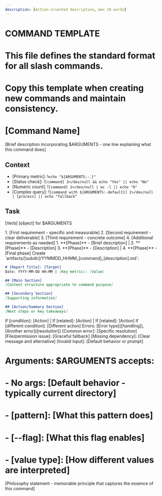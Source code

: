 ```yaml
---
description: [Action-oriented description, max 10 words]
---
```


# COMMAND TEMPLATE
# This file defines the standard format for all slash commands.
# Copy this template when creating new commands and maintain consistency.

# [Command Name]

[Brief description incorporating $ARGUMENTS - one line explaining what this command does]

## Context
- [Primary metric]: !`echo "${ARGUMENTS:-.}"` 
- [Status check]: !`[command] 2>/dev/null && echo "Yes" || echo "No"`
- [Numeric count]: !`[command] 2>/dev/null | wc -l || echo "0"`
- [Complex query]: !`[command with ${ARGUMENTS:-default}] 2>/dev/null | [process] || echo "fallback"`

## Task

<task>[Verb] [object] for $ARGUMENTS</task>

<requirements>
1. [First requirement - specific and measurable]
2. [Second requirement - clear deliverable]
3. [Third requirement - concrete outcome]
4. [Additional requirements as needed]
</requirements>

<phases>
1. **[Phase]** - [Brief description] | 2. **[Phase]** - [Description]
3. **[Phase]** - [Description] | 4. **[Phase]** - [Final phase]
</phases>

<output>
Create `artifacts/[subdir]/YYMMDD_HHMM_[command]_[description].md`:

```markdown
# [Report Title]: [Target]
Date: YYYY-MM-DD HH:MM | [Key metric]: [Value]

## [Main Section]
[Content structure appropriate to command purpose]

## [Secondary Section]
[Supporting information]

## [Action/Summary Section]
[Next steps or key takeaways]
```
</output>

<conditional>
If [condition]: [Action] | If [related]: [Action] | If [related]: [Action]
If [different condition]: [Different action]
Errors: [Error type]([handling]), [Another error]([resolution])
</conditional>

<error-handling>
[Common error]: [Specific resolution]
[File/permission issue]: [Graceful fallback]
[Missing dependency]: [Clear message and alternative]
[Invalid input]: [Default behavior or prompt]
</error-handling>

# Arguments: $ARGUMENTS accepts:
# - No args: [Default behavior - typically current directory]
# - [pattern]: [What this pattern does]
# - [--flag]: [What this flag enables]
# - [value type]: [How different values are interpreted]

[Philosophy statement - memorable principle that captures the essence of this command]